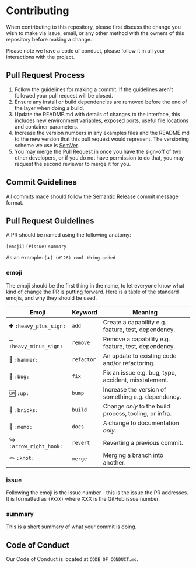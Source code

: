 # Contributing

When contributing to this repository, please first discuss the change you wish to make via issue,
email, or any other method with the owners of this repository before making a change. 

Please note we have a code of conduct, please follow it in all your interactions with the project.

## Pull Request Process

1. Follow the guidelines for making a commit. If the guidelines aren't followed your pull request will be closed.
2. Ensure any install or build dependencies are removed before the end of the layer when doing a build.
3. Update the README.md with details of changes to the interface, this includes new environment variables, exposed ports, useful file locations and container parameters.
4. Increase the version numbers in any examples files and the README.md to the new version that this pull request would represent. The versioning scheme we use is [SemVer](http://semver.org/).
5. You may merge the Pull Request in once you have the sign-off of two other developers, or if you 
   do not have permission to do that, you may request the second reviewer to merge it for you.

## Commit Guidelines

All commits made should follow the [Semantic Release](https://github.com/semantic-release/semantic-release#commit-message-format) commit message format.

## Pull Request Guidelines

A PR should be named using the following anatomy:

`[emoji]` `(#issue)` `summary`

As an example: `[➕] (#126) cool thing added`

### emoji

The emoji should be the first thing in the name, to let everyone know what kind of change the PR is putting forward. Here is a table of the standard emojis, and why they should be used.

| Emoji                                   | Keyword    | Meaning                                                |
|-----------------------------------------|------------|--------------------------------------------------------|
| :heavy_plus_sign: `:heavy_plus_sign:`   | `add`      | Create a capability e.g. feature, test, dependency.    |
| :heavy_minus_sign: `:heavy_minus_sign:` | `remove`   | Remove a capability e.g. feature, test, dependency.    |
| :hammer: `:hammer:`                     | `refactor` | An update to existing code and/or refactoring.         |
| :bug: `:bug:`                           | `fix`      | Fix an issue e.g. bug, typo, accident, misstatement.   |
| :up: `:up:`                             | `bump`     | Increase the version of something e.g. dependency.     |
| :bricks: `:bricks:`                     | `build`    | Change *only* to the build process, tooling, or infra. |
| :memo: `:memo:`                         | `docs`     | A change to documentation *only*.                      |
| :arrow_right_hook: `:arrow_right_hook:` | `revert`   | Reverting a previous commit.                           |
| :knot: `:knot:`                         | `merge`    | Merging a branch into another.                         |

### issue

Following the emoji is the issue number  - this is the issue the PR addresses. It is formatted as `(#XXX)` where XXX is the GitHub issue number.

### summary

This is a short summary of what your commit is doing.

## Code of Conduct

Our Code of Conduct is located at `CODE_OF_CONDUCT.md`.
